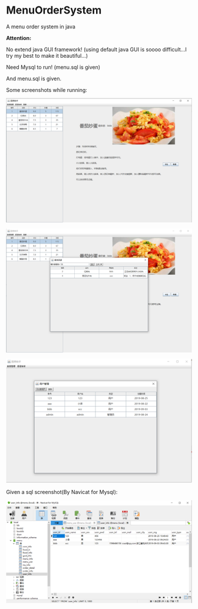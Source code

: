 # MenuOrderSystem
A menu order system in java

**Attention:**

No extend java GUI framework! (using default java GUI is soooo difficult...I try my best to make it beautiful...)

Need Mysql to run! (menu.sql is given)

And menu.sql is given.

Some screenshots while running:

![image](https://github.com/Alonesand/MenuOrderSystem/blob/master/screenshots/userUI.png)

![image](https://github.com/Alonesand/MenuOrderSystem/blob/master/screenshots/searchUI.png)

![image](https://github.com/Alonesand/MenuOrderSystem/blob/master/screenshots/GodUI(Admin).png)

Given a sql screenshot(By Navicat for Mysql):

![image](https://github.com/Alonesand/MenuOrderSystem/blob/master/screenshots/Mysql.png)